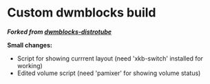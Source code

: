 # Custom dwmblocks build

***Forked from [dwmblocks-distrotube](https://gitlab.com/dwt1/dwmblocks-distrotube)***

**Small changes:**  

- Script for showing currrent layout (need 'xkb-switch' installed for working)  
- Edited volume script (need 'pamixer' for showing volume status)